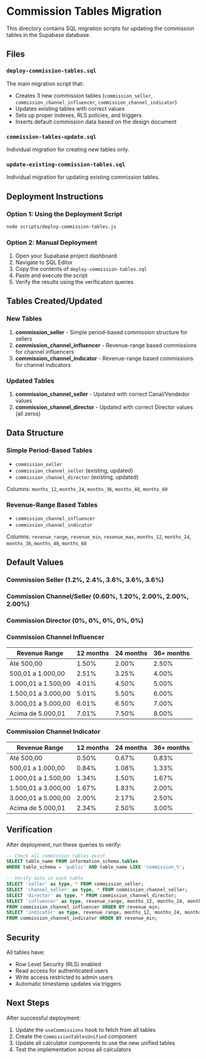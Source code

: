 # Commission Tables Migration

This directory contains SQL migration scripts for updating the commission tables in the Supabase database.

## Files

### `deploy-commission-tables.sql`
The main migration script that:
- Creates 3 new commission tables (`commission_seller`, `commission_channel_influencer`, `commission_channel_indicator`)
- Updates existing tables with correct values
- Sets up proper indexes, RLS policies, and triggers
- Inserts default commission data based on the design document

### `commission-tables-update.sql`
Individual migration for creating new tables only.

### `update-existing-commission-tables.sql`
Individual migration for updating existing commission tables.

## Deployment Instructions

### Option 1: Using the Deployment Script
```bash
node scripts/deploy-commission-tables.js
```

### Option 2: Manual Deployment
1. Open your Supabase project dashboard
2. Navigate to SQL Editor
3. Copy the contents of `deploy-commission-tables.sql`
4. Paste and execute the script
5. Verify the results using the verification queries

## Tables Created/Updated

### New Tables
1. **commission_seller** - Simple period-based commission structure for sellers
2. **commission_channel_influencer** - Revenue-range based commissions for channel influencers
3. **commission_channel_indicator** - Revenue-range based commissions for channel indicators

### Updated Tables
1. **commission_channel_seller** - Updated with correct Canal/Vendedor values
2. **commission_channel_director** - Updated with correct Director values (all zeros)

## Data Structure

### Simple Period-Based Tables
- `commission_seller`
- `commission_channel_seller` (existing, updated)
- `commission_channel_director` (existing, updated)

Columns: `months_12`, `months_24`, `months_36`, `months_48`, `months_60`

### Revenue-Range Based Tables
- `commission_channel_influencer`
- `commission_channel_indicator`

Columns: `revenue_range`, `revenue_min`, `revenue_max`, `months_12`, `months_24`, `months_36`, `months_48`, `months_60`

## Default Values

### Commission Seller (1.2%, 2.4%, 3.6%, 3.6%, 3.6%)
### Commission Channel/Seller (0.60%, 1.20%, 2.00%, 2.00%, 2.00%)
### Commission Director (0%, 0%, 0%, 0%, 0%)

### Commission Channel Influencer
| Revenue Range | 12 months | 24 months | 36+ months |
|---------------|-----------|-----------|------------|
| Até 500,00 | 1.50% | 2.00% | 2.50% |
| 500,01 a 1.000,00 | 2.51% | 3.25% | 4.00% |
| 1.000,01 a 1.500,00 | 4.01% | 4.50% | 5.00% |
| 1.500,01 a 3.000,00 | 5.01% | 5.50% | 6.00% |
| 3.000,01 a 5.000,00 | 6.01% | 6.50% | 7.00% |
| Acima de 5.000,01 | 7.01% | 7.50% | 8.00% |

### Commission Channel Indicator
| Revenue Range | 12 months | 24 months | 36+ months |
|---------------|-----------|-----------|------------|
| Até 500,00 | 0.50% | 0.67% | 0.83% |
| 500,01 a 1.000,00 | 0.84% | 1.08% | 1.33% |
| 1.000,01 a 1.500,00 | 1.34% | 1.50% | 1.67% |
| 1.500,01 a 3.000,00 | 1.67% | 1.83% | 2.00% |
| 3.000,01 a 5.000,00 | 2.00% | 2.17% | 2.50% |
| Acima de 5.000,01 | 2.34% | 2.50% | 3.00% |

## Verification

After deployment, run these queries to verify:

```sql
-- Check all commission tables exist
SELECT table_name FROM information_schema.tables 
WHERE table_schema = 'public' AND table_name LIKE 'commission_%';

-- Verify data in each table
SELECT 'seller' as type, * FROM commission_seller;
SELECT 'channel_seller' as type, * FROM commission_channel_seller;
SELECT 'director' as type, * FROM commission_channel_director;
SELECT 'influencer' as type, revenue_range, months_12, months_24, months_36 
FROM commission_channel_influencer ORDER BY revenue_min;
SELECT 'indicator' as type, revenue_range, months_12, months_24, months_36 
FROM commission_channel_indicator ORDER BY revenue_min;
```

## Security

All tables have:
- Row Level Security (RLS) enabled
- Read access for authenticated users
- Write access restricted to admin users
- Automatic timestamp updates via triggers

## Next Steps

After successful deployment:
1. Update the `useCommissions` hook to fetch from all tables
2. Create the `CommissionTablesUnified` component
3. Update all calculator components to use the new unified tables
4. Test the implementation across all calculators
